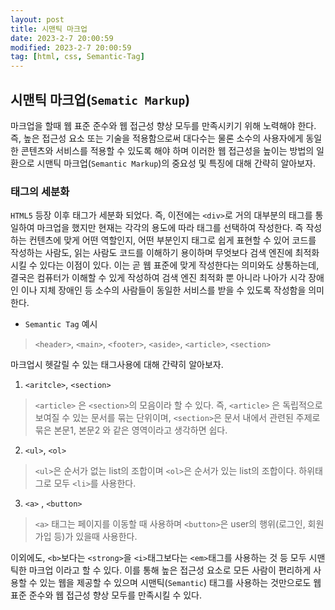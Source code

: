 ```yaml
---
layout: post
title: 시맨틱 마크업
date: 2023-2-7 20:00:59
modified: 2023-2-7 20:00:59
tag: [html, css, Semantic-Tag]
---
```



## 시맨틱 마크업(`Sematic Markup`)
마크업을 할때 웹 표준 준수와 웹 접근성 향상 모두를 만족시키기 위해 노력해야 한다. 즉, 높은 접근성 요소 또는 기술을 적용함으로써 대다수는 물론 소수의 사용자에게 동일한 콘텐츠와 서비스를 적용할 수 있도록 해야 하며 이러한 웹 접근성을 높이는 방법의 일환으로 시맨틱 마크업(`Semantic Markup`)의 중요성 및 특징에 대해 간략히 알아보자.


### 태그의 세분화
`HTML5` 등장 이후 태그가 세분화 되었다. 즉, 이전에는 `<div>`로 거의 대부분의 태그를 통일하여 마크업을 했지만 현재는 각각의 용도에 따라 태그를 선택하여 작성한다. 즉 작성하는 컨텐츠에 맞게 어떤 역할인지, 어떤 부분인지 태그로 쉽게 표현할 수 있어 코드를 작성하는 사람도, 읽는 사람도 코드를 이해하기 용이하며 무엇보다 검색 엔진에 최적화 시킬 수 있다는 이점이 있다. 이는 곧 웹 표준에 맞게 작성한다는 의미와도 상통하는데, 결국은 컴퓨터가 이해할 수 있게 작성하여 검색 엔진 최적화 뿐 아니라 나아가 시각 장애인 이나 지체 장애인 등 소수의 사람들이 동일한 서비스를 받을 수 있도록 작성함을 의미한다.

* `Semantic Tag` 예시

> `<header>`, `<main>`, `<footer>`, `<aside>`, `<article>`, `<section>`


마크업시 헷갈릴 수 있는 태그사용에 대해 간략히 알아보자.


1. `<aritcle>`, `<section>` 

>`<article>` 은 `<section>`의 모음이라 할 수 있다. 즉, `<article>` 은 독립적으로 보여질 수 있는 문서를 묶는 단위이며, `<section>`은 문서 내에서 관련된 주제로 묶은 본문1, 본문2 와 같은 영역이라고 생각하면 쉽다.

2.  `<ul>`, `<ol>` 

>`<ul>`은 순서가 없는 list의 조합이며 `<ol>`은 순서가 있는 list의 조합이다. 하위태그로 모두 `<li>`를 사용한다. 

3.  `<a>` , `<button>`

>`<a>` 태그는 페이지를 이동할 때 사용하며 `<button>`은 user의 행위(로그인, 회원가입 등)가 있을때 사용한다. 



이외에도, `<b>`보다는 `<strong>`을 `<i>`태그보다는 `<em>`태그를 사용하는 것 등 모두 시맨틱한 마크업 이라고 할 수 있다.  이를 통해 높은 접근성 요소로 모든 사람이 편리하게 사용할 수 있는 웹을 제공할 수 있으며 시맨틱(`Semantic`) 태그를 사용하는 것만으로도 웹 표준 준수와 웹 접근성 향상 모두를 만족시킬 수 있다. 